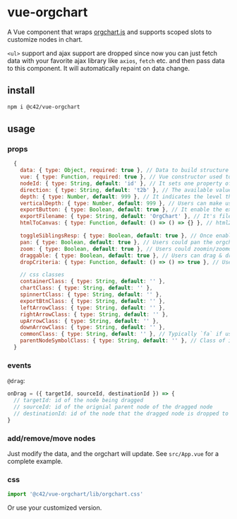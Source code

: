 # vue-orgchart

A Vue component that wraps [orgchart.js](https://github.com/dabeng/OrgChart.js) and supports scoped slots to customize nodes in chart.

`<ul>` support and ajax support are dropped since now you can just fetch data with your favorite ajax library like `axios`, `fetch` etc. and then pass data to this component. It will automatically repaint on data change.

## install

```bash
npm i @c42/vue-orgchart
```

## usage

### props

```js
  {
    data: { type: Object, required: true }, // Data to build structure of orgchart. see below.
    vue: { type: Function, required: true }, // Vue constructor used to render nodes.
    nodeId: { type: String, default: 'id' }, // It sets one property of data as unique identifier of every orgchart node.
    direction: { type: String, default: 't2b' }, // The available values are t2b(implies "top to bottom", it's default value), b2t(implies "bottom to top"), l2r(implies "left to right"), r2l(implies "right to left").
    depth: { type: Number, default: 999 }, // It indicates the level that at the very beginning orgchart is expanded to.
    verticalDepth: { type: Number, default: 999 }, // Users can make use of this option to align the nodes vertically from the specified depth.
    exportButton: { type: Boolean, default: true }, // It enable the export button for orgchart.
    exportFilename: { type: String, default: 'OrgChart' }, // It's filename when you export current orgchart as a picture.
    htmlToCanvas: { type: Function, default: () => () => {} }, // html2canvas to convert html to picture for export.

    toggleSiblingsResp: { type: Boolean, default: true }, // Once enable this option, users can show/hide left/right sibling nodes respectively by clicking left/right arrow.
    pan: { type: Boolean, default: true }, // Users could pan the orgchart by mouse drag&drop if they enable this option.
    zoom: { type: Boolean, default: true }, // Users could zoomin/zoomout the orgchart by mouse wheel if they enable this option.
    draggable: { type: Boolean, default: true }, // Users can drag & drop the nodes of orgchart if they enable this option. **Note**: this feature doesn't work on IE due to its poor support for HTML5 drag & drop API.
    dropCriteria: { type: Function, default: () => () => true }, // Users can construct their own criteria to limit the relationships between dragged node and drop zone. Furtherly, this function accept three arguments(draggedNode, dragZone, dropZone) and just only return boolen values.

    // css classes
    containerClass: { type: String, default: '' },
    chartClass: { type: String, default: '' },
    spinnertClass: { type: String, default: '' },
    exportBtnClass: { type: String, default: '' },
    leftArrowClass: { type: String, default: '' },
    rightArrowClass: { type: String, default: '' },
    upArrowClass: { type: String, default: '' },
    downArrowClass: { type: String, default: '' },
    commonClass: { type: String, default: '' }, // Typically `fa` if using font-awesome
    parentNodeSymbolClass: { type: String, default: '' }, // Class of icon to imply that the node has child nodes.
  }
```

### events

`@drag`:

```js
onDrag = ({ targetId, sourceId, destinationId }) => {
  // targetId: id of the node being dragged
  // sourceId: id of the orignial parent node of the dragged node
  // destinationId: id of the node that the dragged node is dropped to
}
```

### add/remove/move nodes

Just modify the data, and the orgchart will update. See `src/App.vue` for a complete example.

### css

```js
import '@c42/vue-orgchart/lib/orgchart.css'
```

Or use your customized version.
